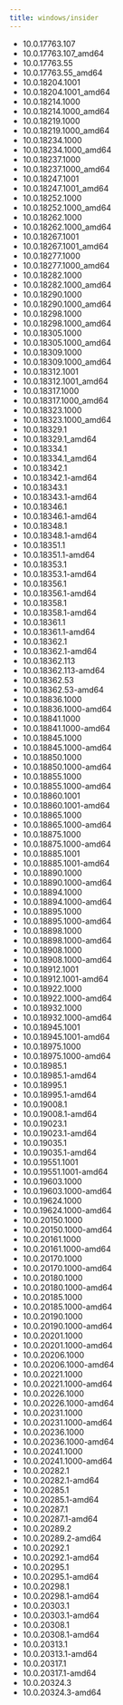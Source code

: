 ```yaml
---
title: windows/insider
---
```

- 10.0.17763.107
- 10.0.17763.107_amd64
- 10.0.17763.55
- 10.0.17763.55_amd64
- 10.0.18204.1001
- 10.0.18204.1001_amd64
- 10.0.18214.1000
- 10.0.18214.1000_amd64
- 10.0.18219.1000
- 10.0.18219.1000_amd64
- 10.0.18234.1000
- 10.0.18234.1000_amd64
- 10.0.18237.1000
- 10.0.18237.1000_amd64
- 10.0.18247.1001
- 10.0.18247.1001_amd64
- 10.0.18252.1000
- 10.0.18252.1000_amd64
- 10.0.18262.1000
- 10.0.18262.1000_amd64
- 10.0.18267.1001
- 10.0.18267.1001_amd64
- 10.0.18277.1000
- 10.0.18277.1000_amd64
- 10.0.18282.1000
- 10.0.18282.1000_amd64
- 10.0.18290.1000
- 10.0.18290.1000_amd64
- 10.0.18298.1000
- 10.0.18298.1000_amd64
- 10.0.18305.1000
- 10.0.18305.1000_amd64
- 10.0.18309.1000
- 10.0.18309.1000_amd64
- 10.0.18312.1001
- 10.0.18312.1001_amd64
- 10.0.18317.1000
- 10.0.18317.1000_amd64
- 10.0.18323.1000
- 10.0.18323.1000_amd64
- 10.0.18329.1
- 10.0.18329.1_amd64
- 10.0.18334.1
- 10.0.18334.1_amd64
- 10.0.18342.1
- 10.0.18342.1-amd64
- 10.0.18343.1
- 10.0.18343.1-amd64
- 10.0.18346.1
- 10.0.18346.1-amd64
- 10.0.18348.1
- 10.0.18348.1-amd64
- 10.0.18351.1
- 10.0.18351.1-amd64
- 10.0.18353.1
- 10.0.18353.1-amd64
- 10.0.18356.1
- 10.0.18356.1-amd64
- 10.0.18358.1
- 10.0.18358.1-amd64
- 10.0.18361.1
- 10.0.18361.1-amd64
- 10.0.18362.1
- 10.0.18362.1-amd64
- 10.0.18362.113
- 10.0.18362.113-amd64
- 10.0.18362.53
- 10.0.18362.53-amd64
- 10.0.18836.1000
- 10.0.18836.1000-amd64
- 10.0.18841.1000
- 10.0.18841.1000-amd64
- 10.0.18845.1000
- 10.0.18845.1000-amd64
- 10.0.18850.1000
- 10.0.18850.1000-amd64
- 10.0.18855.1000
- 10.0.18855.1000-amd64
- 10.0.18860.1001
- 10.0.18860.1001-amd64
- 10.0.18865.1000
- 10.0.18865.1000-amd64
- 10.0.18875.1000
- 10.0.18875.1000-amd64
- 10.0.18885.1001
- 10.0.18885.1001-amd64
- 10.0.18890.1000
- 10.0.18890.1000-amd64
- 10.0.18894.1000
- 10.0.18894.1000-amd64
- 10.0.18895.1000
- 10.0.18895.1000-amd64
- 10.0.18898.1000
- 10.0.18898.1000-amd64
- 10.0.18908.1000
- 10.0.18908.1000-amd64
- 10.0.18912.1001
- 10.0.18912.1001-amd64
- 10.0.18922.1000
- 10.0.18922.1000-amd64
- 10.0.18932.1000
- 10.0.18932.1000-amd64
- 10.0.18945.1001
- 10.0.18945.1001-amd64
- 10.0.18975.1000
- 10.0.18975.1000-amd64
- 10.0.18985.1
- 10.0.18985.1-amd64
- 10.0.18995.1
- 10.0.18995.1-amd64
- 10.0.19008.1
- 10.0.19008.1-amd64
- 10.0.19023.1
- 10.0.19023.1-amd64
- 10.0.19035.1
- 10.0.19035.1-amd64
- 10.0.19551.1001
- 10.0.19551.1001-amd64
- 10.0.19603.1000
- 10.0.19603.1000-amd64
- 10.0.19624.1000
- 10.0.19624.1000-amd64
- 10.0.20150.1000
- 10.0.20150.1000-amd64
- 10.0.20161.1000
- 10.0.20161.1000-amd64
- 10.0.20170.1000
- 10.0.20170.1000-amd64
- 10.0.20180.1000
- 10.0.20180.1000-amd64
- 10.0.20185.1000
- 10.0.20185.1000-amd64
- 10.0.20190.1000
- 10.0.20190.1000-amd64
- 10.0.20201.1000
- 10.0.20201.1000-amd64
- 10.0.20206.1000
- 10.0.20206.1000-amd64
- 10.0.20221.1000
- 10.0.20221.1000-amd64
- 10.0.20226.1000
- 10.0.20226.1000-amd64
- 10.0.20231.1000
- 10.0.20231.1000-amd64
- 10.0.20236.1000
- 10.0.20236.1000-amd64
- 10.0.20241.1000
- 10.0.20241.1000-amd64
- 10.0.20282.1
- 10.0.20282.1-amd64
- 10.0.20285.1
- 10.0.20285.1-amd64
- 10.0.20287.1
- 10.0.20287.1-amd64
- 10.0.20289.2
- 10.0.20289.2-amd64
- 10.0.20292.1
- 10.0.20292.1-amd64
- 10.0.20295.1
- 10.0.20295.1-amd64
- 10.0.20298.1
- 10.0.20298.1-amd64
- 10.0.20303.1
- 10.0.20303.1-amd64
- 10.0.20308.1
- 10.0.20308.1-amd64
- 10.0.20313.1
- 10.0.20313.1-amd64
- 10.0.20317.1
- 10.0.20317.1-amd64
- 10.0.20324.3
- 10.0.20324.3-amd64
